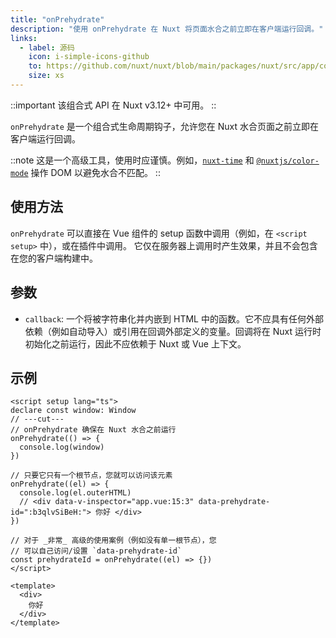 ```yaml
---
title: "onPrehydrate"
description: "使用 onPrehydrate 在 Nuxt 将页面水合之前立即在客户端运行回调。"
links:
  - label: 源码
    icon: i-simple-icons-github
    to: https://github.com/nuxt/nuxt/blob/main/packages/nuxt/src/app/composables/ssr.ts
    size: xs
---
```


::important
该组合式 API 在 Nuxt v3.12+ 中可用。
::

`onPrehydrate` 是一个组合式生命周期钩子，允许您在 Nuxt 水合页面之前立即在客户端运行回调。

::note
这是一个高级工具，使用时应谨慎。例如，[`nuxt-time`](https://github.com/danielroe/nuxt-time/pull/251) 和 [`@nuxtjs/color-mode`](https://github.com/nuxt-modules/color-mode/blob/main/src/script.js) 操作 DOM 以避免水合不匹配。
::

## 使用方法

`onPrehydrate` 可以直接在 Vue 组件的 setup 函数中调用（例如，在 `<script setup>` 中），或在插件中调用。
它仅在服务器上调用时产生效果，并且不会包含在您的客户端构建中。

## 参数

- `callback`: 一个将被字符串化并内嵌到 HTML 中的函数。它不应具有任何外部依赖（例如自动导入）或引用在回调外部定义的变量。回调将在 Nuxt 运行时初始化之前运行，因此不应依赖于 Nuxt 或 Vue 上下文。

## 示例

```vue twoslash [app.vue]
<script setup lang="ts">
declare const window: Window
// ---cut---
// onPrehydrate 确保在 Nuxt 水合之前运行
onPrehydrate(() => {
  console.log(window)
})

// 只要它只有一个根节点，您就可以访问该元素
onPrehydrate((el) => {
  console.log(el.outerHTML)
  // <div data-v-inspector="app.vue:15:3" data-prehydrate-id=":b3qlvSiBeH:"> 你好 </div>
})

// 对于 _非常_ 高级的使用案例（例如没有单一根节点），您
// 可以自己访问/设置 `data-prehydrate-id`
const prehydrateId = onPrehydrate((el) => {})
</script>

<template>
  <div>
    你好
  </div>
</template>
```
